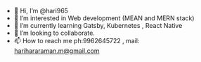 - 👋 Hi, I’m @hari965
- 👀 I’m interested in Web development (MEAN and MERN stack)
- 🌱 I’m currently learning Gatsby, Kubernetes , React Native
- 💞️ I’m looking to collaborate.
- 📫 How to reach me ph:9962645722 , mail: harihararaman.m@gmail.com

<!---
hari965/hari965 is a ✨ special ✨ repository because its `README.md` (this file) appears on your GitHub profile.
You can click the Preview link to take a look at your changes.
--->
